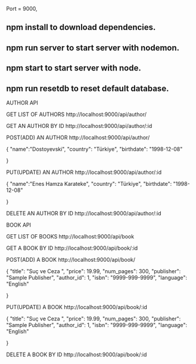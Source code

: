 Port = 9000,

## npm install to download dependencies.

## npm run server to start server with nodemon.

## npm start to start server with node.

## npm run resetdb to reset default database.

AUTHOR API

GET LIST OF AUTHORS
http://localhost:9000/api/author/

GET AN AUTHOR BY ID
http://localhost:9000/api/author/:id

POST(ADD) AN AUTHOR
http://localhost:9000/api/author/

{
"name":"Dostoyevski",
"country": "Türkiye",
"birthdate": "1998-12-08"

}

PUT(UPDATE) AN AUTHOR
http://localhost:9000/api/author/:id

{
"name":"Enes Hamza Karateke",
"country": "Türkiye",
"birthdate": "1998-12-08"

}

DELETE AN AUTHOR BY ID
http://localhost:9000/api/author/:id

BOOK API

GET LIST OF BOOKS
http://localhost:9000/api/book

GET A BOOK BY ID
http://localhost:9000/api/book/:id

POST(ADD) A BOOK
http://localhost:9000/api/book/

{ "title": "Suç ve Ceza ",
"price": 19.99,
"num_pages": 300,
"publisher": "Sample Publisher",
"author_id": 1,
"isbn": "9999-999-9999",
"language": "English"

}

PUT(UPDATE) A BOOK
http://localhost:9000/api/book/:id

{ "title": "Suç ve Ceza ",
"price": 19.99,
"num_pages": 300,
"publisher": "Sample Publisher",
"author_id": 1,
"isbn": "9999-999-9999",
"language": "English"

}

DELETE A BOOK BY ID
http://localhost:9000/api/book/:id
